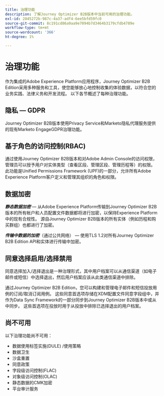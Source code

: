```yaml
---
title: 治理功能
description: 了解Journey Optimizer B2B版本中当前可用的治理功能。
exl-id: 2845272b-987c-4a37-adf4-6ee5bfd59fc0
source-git-commit: 8c191cd86a9aa9e7094b7d3464b3179cfdb4789e
workflow-type: tm+mt
source-wordcount: '366'
ht-degree: 1%

---
```


# 治理功能

作为集成的Adobe Experience Platform应用程序，Journey Optimizer B2B Edition采用多种服务和工具，使您能够放心地控制收集的体验数据，以符合您的业务实践、法律义务和开发流程。 以下各节概述了每种治理功能。

## 隐私 — GDPR

Journey Optimizer B2B版本使用Privacy Service和Marketo隐私代理服务提供的现有Marketo EngageGDPR治理功能。

## 基于角色的访问控制(RBAC)

通过使用Journey Optimizer B2B版本和对Adobe Admin Console的访问权限，管理员可以授予用户对实体类型（查看区段、管理区段、管理历程等）的权限。 此功能是Unified Permissions Framework (UPF)的一部分，允许所有Adobe Experience Platform客户定义和管理其组织的角色和权限。

## 数据加密

**_静态数据加密_** — 从Adobe Experience Platform传输到Journey Optimizer B2B版本的所有帐户和人员配置文件数据都将进行加密，以保持Experience Platform中的现有合规性。 源自Journey Optimizer B2B版本的所有实体（例如历程和购买群组）也都进行了加密。

**_传输中数据的加密_**（通过公共网络） — 使用TLS 1.2对所有Journey Optimizer B2B Edition API和实体进行传输中加密。

## 同意选择启用/选择禁用

同意选择加入/选择退出是一种治理形式，其中用户档案可以从通信渠道（如电子邮件或短信）中选择退出，然后用户档案应该从此类通信渠道中排除。

通过Journey Optimizer B2B Edition，您可以构建和管理电子邮件和短信投放用例的订阅/取消订阅用例。 这些同意首选项存储在XDM配置文件同意字段组中，并作为Data Sync Framework的一部分同步到Journey Optimizer B2B版本中或从中同步。 这些首选项在投放时用于从投放中排除已选择退出的用户档案。

## 尚不可用

以下治理功能尚不可用：

* 数据使用标签实施(DULE) /使用策略
* 数据卫生
* 沙盒重置
* 同意政策
* 字段级访问控制(FLAC)
* 对象级访问控制(OLAC)
* 静态数据的CMK加密
* 平台审计服务
